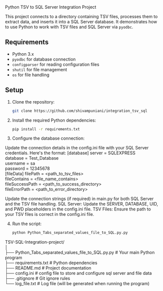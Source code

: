 Python TSV to SQL Server Integration Project

This project connects to a directory containing TSV files, processes them to extract data, and inserts it into a SQL Server database. It demonstrates how to use Python to work with TSV files and SQL Server via `pyodbc`.

## Requirements

- Python 3.x
- `pyodbc` for database connection
- `configparser` for reading configuration files
- `shutil` for file management
- `os` for file handling

## Setup


1. Clone the repository:
   ```bash
   git clone https://github.com/shivampuniani/integration_tsv_sql

2. Install the required Python dependencies:
   ```bash
   pip install -r requirements.txt

3. Configure the database connection:

Update the connection details in the config.ini file with your SQL Server credentials. Here's the format:
   [database]
   server = SQLEXPRESS  
   database = Test_Database  
   username = sa  
   password = 12345678  
   [fileData]
   filePath = <path_to_tsv_files>  
   fileContains = <file_name_contains>  
   fileSuccessPath = <path_to_success_directory>  
   fileErrorPath = <path_to_error_directory>  
   
Update the connection strings (if required) in main.py for both SQL Server and the TSV file handling.
SQL Server: Update the SERVER, DATABASE, UID, and PWD placeholders in the config.ini file.
TSV Files: Ensure the path to your TSV files is correct in the config.ini file.


4. Run the script:
   ```bash
   python Python_Tabs_separated_values_file_to_SQL.py.py


TSV-SQL-Integration-project/  
│  
├── Python_Tabs_separated_values_file_to_SQL.py.py               # Your main Python program  
├── requirements.txt                                             # Python dependencies  
├── README.md                                                    # Project documentation  
├── config.ini                                                   # config file to store and configure sql server and file data   
├── .gitignore                                                   # Git ignore rules  
└── log_file.txt                                                 # Log file (will be generated when running the program)  
